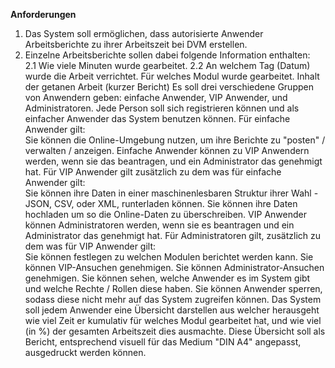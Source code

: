 **Anforderungen**  
  1. Das System soll ermöglichen, dass autorisierte Anwender Arbeitsberichte zu ihrer Arbeitszeit bei DVM erstellen.
2. Einzelne Arbeitsberichte sollen dabei folgende Information enthalten: 	
  2.1 Wie viele Minuten wurde gearbeitet.
  2.2 An welchem Tag (Datum) wurde die Arbeit verrichtet.
Für welches Modul wurde gearbeitet.
Inhalt der getanen Arbeit (kurzer Bericht)
Es soll drei verschiedene Gruppen von Anwendern geben: einfache Anwender, VIP Anwender, und Administratoren.
Jede Person soll sich registrieren können und als einfacher Anwender das System benutzen können.
Für einfache Anwender gilt: 	
Sie können die Online-Umgebung nutzen, um ihre Berichte zu "posten" / verwalten / anzeigen.
Einfache Anwender können zu VIP Anwendern werden, wenn sie das beantragen, und ein Administrator das genehmigt hat.
Für VIP Anwender gilt zusätzlich zu dem was für einfache Anwender gilt: 	
Sie können ihre Daten in einer maschinenlesbaren Struktur ihrer Wahl - JSON, CSV, oder XML, runterladen können.
Sie können ihre Daten hochladen um so die Online-Daten zu überschreiben.
VIP Anwender können Administratoren werden, wenn sie es beantragen und ein Administrator das genehmigt hat.
Für Administratoren gilt, zusätzlich zu dem was für VIP Anwender gilt: 	
Sie können festlegen zu welchen Modulen berichtet werden kann.
Sie können VIP-Ansuchen genehmigen.
Sie können Administrator-Ansuchen genehmigen.
Sie können sehen, welche Anwender es im System gibt und welche Rechte / Rollen diese haben.
Sie können Anwender sperren, sodass diese nicht mehr auf das System zugreifen können.
Das System soll jedem Anwender eine Übersicht darstellen aus welcher herausgeht wie viel Zeit er kumulativ für welches Modul gearbeitet hat, und wie viel (in %) der gesamten Arbeitszeit dies ausmachte. Diese Übersicht soll als Bericht, entsprechend visuell für das Medium "DIN A4" angepasst, ausgedruckt werden können.

